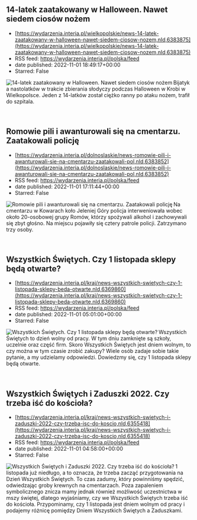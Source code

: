 ## 14-latek zaatakowany w Halloween. Nawet siedem ciosów nożem
 - [https://wydarzenia.interia.pl/wielkopolskie/news-14-latek-zaatakowany-w-halloween-nawet-siedem-ciosow-nozem,nId,6383875](https://wydarzenia.interia.pl/wielkopolskie/news-14-latek-zaatakowany-w-halloween-nawet-siedem-ciosow-nozem,nId,6383875)
 - RSS feed: https://wydarzenia.interia.pl/polska/feed
 - date published: 2022-11-01 18:49:17+00:00
 - Starred: False

<p><a href="https://wydarzenia.interia.pl/wielkopolskie/news-14-latek-zaatakowany-w-halloween-nawet-siedem-ciosow-nozem,nId,6383875"><img align="left" alt="14-latek zaatakowany w Halloween. Nawet siedem ciosów nożem" src="https://i.iplsc.com/14-latek-zaatakowany-w-halloween-nawet-siedem-ciosow-nozem/000GA4RO63XFBBOH-C321.jpg" /></a>Bijatyka nastolatków w trakcie zbierania słodyczy podczas Halloween w Krobi w Wielkopolsce. Jeden z 14-latków został ciężko ranny po ataku nożem, trafił do szpitala.</p><br clear="all" />

## Romowie pili i awanturowali się na cmentarzu. Zaatakowali policję
 - [https://wydarzenia.interia.pl/dolnoslaskie/news-romowie-pili-i-awanturowali-sie-na-cmentarzu-zaatakowali-pol,nId,6383852](https://wydarzenia.interia.pl/dolnoslaskie/news-romowie-pili-i-awanturowali-sie-na-cmentarzu-zaatakowali-pol,nId,6383852)
 - RSS feed: https://wydarzenia.interia.pl/polska/feed
 - date published: 2022-11-01 17:11:44+00:00
 - Starred: False

<p><a href="https://wydarzenia.interia.pl/dolnoslaskie/news-romowie-pili-i-awanturowali-sie-na-cmentarzu-zaatakowali-pol,nId,6383852"><img align="left" alt="Romowie pili i awanturowali się na cmentarzu. Zaatakowali policję  " src="https://i.iplsc.com/romowie-pili-i-awanturowali-sie-na-cmentarzu-zaatakowali-pol/000FBLC8YAKX1DST-C321.jpg" /></a>Na cmentarzu w Kowarach koło Jeleniej Góry policja interweniowała wobec około 20-osobowej grupy Romów, którzy spożywali alkohol i zachowywali się zbyt głośno. Na miejscu pojawiły się cztery patrole policji. Zatrzymano trzy osoby.   </p><br clear="all" />

## Wszystkich Świętych. Czy 1 listopada sklepy będą otwarte?
 - [https://wydarzenia.interia.pl/kraj/news-wszystkich-swietych-czy-1-listopada-sklepy-beda-otwarte,nId,6369860](https://wydarzenia.interia.pl/kraj/news-wszystkich-swietych-czy-1-listopada-sklepy-beda-otwarte,nId,6369860)
 - RSS feed: https://wydarzenia.interia.pl/polska/feed
 - date published: 2022-11-01 05:01:00+00:00
 - Starred: False

<p><a href="https://wydarzenia.interia.pl/kraj/news-wszystkich-swietych-czy-1-listopada-sklepy-beda-otwarte,nId,6369860"><img align="left" alt="Wszystkich Świętych. Czy 1 listopada sklepy będą otwarte?" src="https://i.iplsc.com/wszystkich-swietych-czy-1-listopada-sklepy-beda-otwarte/0007BYM63H7K8GMP-C321.jpg" /></a>Wszystkich Świętych to dzień wolny od pracy. W tym dniu zamknięte są szkoły, uczelnie oraz część firm. Skoro Wszystkich Świętych jest dniem wolnym, to czy można w tym czasie zrobić zakupy? Wiele osób zadaje sobie takie pytanie, a my udzielamy odpowiedzi. Dowiedzmy się, czy 1 listopada sklepy będą otwarte.</p><br clear="all" />

## Wszystkich Świętych i Zaduszki 2022. Czy trzeba iść do kościoła?
 - [https://wydarzenia.interia.pl/kraj/news-wszystkich-swietych-i-zaduszki-2022-czy-trzeba-isc-do-koscio,nId,6355418](https://wydarzenia.interia.pl/kraj/news-wszystkich-swietych-i-zaduszki-2022-czy-trzeba-isc-do-koscio,nId,6355418)
 - RSS feed: https://wydarzenia.interia.pl/polska/feed
 - date published: 2022-11-01 04:58:00+00:00
 - Starred: False

<p><a href="https://wydarzenia.interia.pl/kraj/news-wszystkich-swietych-i-zaduszki-2022-czy-trzeba-isc-do-koscio,nId,6355418"><img align="left" alt="Wszystkich Świętych i Zaduszki 2022. Czy trzeba iść do kościoła?" src="https://i.iplsc.com/wszystkich-swietych-i-zaduszki-2022-czy-trzeba-isc-do-koscio/000G7UKKOAFA5UX3-C321.jpg" /></a>1 listopada już niedługo, a to oznacza, że trzeba zacząć przygotowania na Dzień Wszystkich Świętych. To czas zadumy, który powinniśmy spędzić, odwiedzając groby krewnych na cmentarzach. Poza zapaleniem symbolicznego znicza mamy jednak również możliwość uczestnictwa w mszy świętej, dlatego wyjaśniamy, czy we Wszystkich Świętych trzeba iść do kościoła. Przypominamy, czy 1 listopada jest dniem wolnym od pracy i podajemy różnicę pomiędzy Dniem Wszystkich Świętych a Zaduszkami.</p><br clear="all" />
